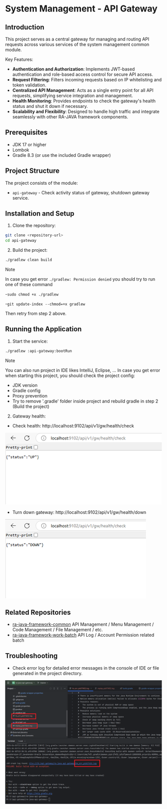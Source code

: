 # System Management - API Gateway

## Introduction

This project serves as a central gateway for managing and routing API requests across various services of the system management common module. 

Key Features:
- **Authentication and Authorization**: Implements JWT-based authentication and role-based access control for secure API access.
- **Request Filtering**: Filters incoming requests based on IP whitelisting and token validation.
- **Centralized API Management**: Acts as a single entry point for all API requests, simplifying service integration and management.
- **Health Monitoring**: Provides endpoints to check the gateway's health status and shut it down if necessary.
- **Scalability and Flexibility**: Designed to handle high traffic and integrate seamlessly with other RA-JAVA framework components.

## Prerequisites

- JDK 17 or higher
- Lombok
- Gradle 8.3 (or use the included Gradle wrapper)

## Project Structure

The project consists of the module:

- `api-gateway` - Check activity status of gateway, shutdown gateway service.

## Installation and Setup

1. Clone the repository:

```bash
git clone <repository-url>
cd api-gateway
```

2. Build the project:

```bash
./gradlew clean build
```

> [!NOTE]
> 
> In case you get error `./gradlew: Permission denied` you should try to run one of these command  
>
>    -``sudo chmod +x ./gradlew``
>    
>    -``git update-index --chmod=+x gradlew``
> 
> Then retry from step 2 above.

## Running the Application

1. Start the service:

```bash
./gradlew :api-gateway:bootRun
```

> [!NOTE]
> 
> You can also run project in IDE likes IntelliJ, Eclipse, ...
> In case you get error when starting this project, you should check the project config:
> - JDK version 
> - Gradle config
> - Proxy prevention
> - Try to remove '.gradle' folder inside project and rebuild gradle in step 2 (Build the project)

2. Gateway health:

- Check health: http://localhost:9102/api/v1/gw/health/check

![health check](docs/imgs/gateway-up.png)

- Turn down gateway: http://localhost:9102/api/v1/gw/health/down

![shutdown gateway](docs/imgs/gateway-down.png)

## Related Repositories

- [ra-java-framework-common](https://github.com/skccmygit/ra-java-framework-common) API Management / Menu Management / Code Management / File Management / etc.
- [ra-java-framework-work-batch](https://github.com/skccmygit/ra-java-framework-work-batch) API Log / Account Permission related batch

## Troubleshooting

- Check  error log for detailed error messages in the console of IDE or file generated in the project directory.

![gradle error](docs/imgs/gradle-log.png)
